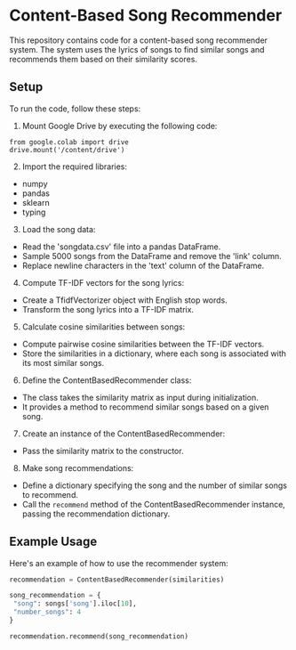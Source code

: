 # Content-Based Song Recommender

This repository contains code for a content-based song recommender system. The system uses the lyrics of songs to find similar songs and recommends them based on their similarity scores.

## Setup

To run the code, follow these steps:

1. Mount Google Drive by executing the following code:
```
from google.colab import drive
drive.mount('/content/drive')
```

2. Import the required libraries:
- numpy
- pandas
- sklearn
- typing

3. Load the song data:
- Read the 'songdata.csv' file into a pandas DataFrame.
- Sample 5000 songs from the DataFrame and remove the 'link' column.
- Replace newline characters in the 'text' column of the DataFrame.

4. Compute TF-IDF vectors for the song lyrics:
- Create a TfidfVectorizer object with English stop words.
- Transform the song lyrics into a TF-IDF matrix.

5. Calculate cosine similarities between songs:
- Compute pairwise cosine similarities between the TF-IDF vectors.
- Store the similarities in a dictionary, where each song is associated with its most similar songs.

6. Define the ContentBasedRecommender class:
- The class takes the similarity matrix as input during initialization.
- It provides a method to recommend similar songs based on a given song.

7. Create an instance of the ContentBasedRecommender:
- Pass the similarity matrix to the constructor.

8. Make song recommendations:
- Define a dictionary specifying the song and the number of similar songs to recommend.
- Call the `recommend` method of the ContentBasedRecommender instance, passing the recommendation dictionary.

## Example Usage

Here's an example of how to use the recommender system:

```python
recommendation = ContentBasedRecommender(similarities)

song_recommendation = {
 "song": songs['song'].iloc[10],
 "number_songs": 4
}

recommendation.recommend(song_recommendation)
